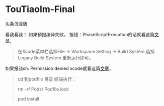 # TouTiaoIm-Final
头条沉浸版

看我看我！
如果预报编译失败，
报错：PhaseScriptExecution的话就看这篇[文章](https://blog.csdn.net/qq_40697071/article/details/99055070),
> 在Xcode菜单栏选择File -> Workspace Setting -> Build System 选择Legacy Build System 重新运行即可。

如果报错sh: Permission denied xcode就看这篇[文章](https://blog.csdn.net/lc_gaga/article/details/103890161)，
> cd 到podfile 目录
> 终端执行：
> 
> rm -rf Pods/ Podfile.lock
> 
> pod install
